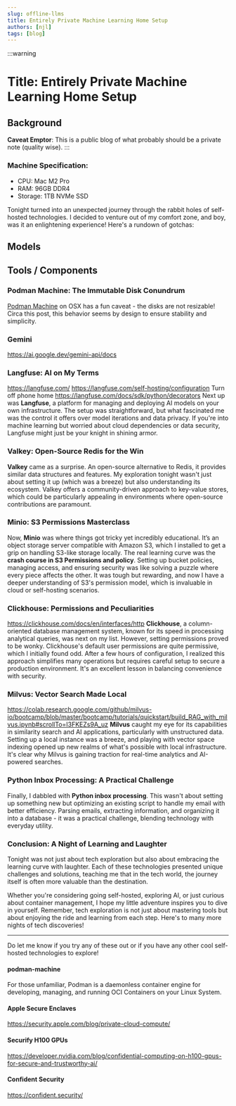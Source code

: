 ```yaml
---
slug: offline-llms
title: Entirely Private Machine Learning Home Setup
authors: [njl]
tags: [blog]
---
```


:::warning

# Title: Entirely Private Machine Learning Home Setup

## Background
**Caveat Emptor**: This is a public blog of what probably should be a private note (quality wise).
:::


### Machine Specification:
* CPU: Mac M2 Pro
* RAM: 96GB DDR4
* Storage: 1TB NVMe SSD

Tonight turned into an unexpected journey through the rabbit holes of self-hosted technologies. I decided to venture out of my comfort zone, and boy, was it an enlightening experience! Here's a rundown of gotchas:

<!-- truncate -->
## Models

## Tools / Components
### Podman Machine: The Immutable Disk Conundrum

[Podman Machine](#podman-machine) on OSX has a fun caveat - the disks are not resizable! Circa this post, this behavior seems by design to ensure stability and simplicity.

### Gemini
https://ai.google.dev/gemini-api/docs


### Langfuse: AI on My Terms

https://langfuse.com/
https://langfuse.com/self-hosting/configuration
Turn off phone home
https://langfuse.com/docs/sdk/python/decorators
Next up was **Langfuse**, a platform for managing and deploying AI models on your own infrastructure. The setup was straightforward, but what fascinated me was the control it offers over model iterations and data privacy. If you're into machine learning but worried about cloud dependencies or data security, Langfuse might just be your knight in shining armor.

### Valkey: Open-Source Redis for the Win

**Valkey** came as a surprise. An open-source alternative to Redis, it provides similar data structures and features. My exploration tonight wasn't just about setting it up (which was a breeze) but also understanding its ecosystem. Valkey offers a community-driven approach to key-value stores, which could be particularly appealing in environments where open-source contributions are paramount.

### Minio: S3 Permissions Masterclass

Now, **Minio** was where things got tricky yet incredibly educational. It’s an object storage server compatible with Amazon S3, which I installed to get a grip on handling S3-like storage locally. The real learning curve was the **crash course in S3 Permissions and policy**. Setting up bucket policies, managing access, and ensuring security was like solving a puzzle where every piece affects the other. It was tough but rewarding, and now I have a deeper understanding of S3's permission model, which is invaluable in cloud or self-hosting scenarios.

### Clickhouse: Permissions and Peculiarities
https://clickhouse.com/docs/en/interfaces/http
**Clickhouse**, a column-oriented database management system, known for its speed in processing analytical queries, was next on my list. However, setting permissions proved to be wonky. Clickhouse's default user permissions are quite permissive, which I initially found odd. After a few hours of configuration, I realized this approach simplifies many operations but requires careful setup to secure a production environment. It's an excellent lesson in balancing convenience with security.

### Milvus: Vector Search Made Local
https://colab.research.google.com/github/milvus-io/bootcamp/blob/master/bootcamp/tutorials/quickstart/build_RAG_with_milvus.ipynb#scrollTo=I3FKEZs9A_uz
**Milvus** caught my eye for its capabilities in similarity search and AI applications, particularly with unstructured data. Setting up a local instance was a breeze, and playing with vector space indexing opened up new realms of what's possible with local infrastructure. It's clear why Milvus is gaining traction for real-time analytics and AI-powered searches.

### Python Inbox Processing: A Practical Challenge

Finally, I dabbled with **Python inbox processing**. This wasn't about setting up something new but optimizing an existing script to handle my email with better efficiency. Parsing emails, extracting information, and organizing it into a database - it was a practical challenge, blending technology with everyday utility.

### Conclusion: A Night of Learning and Laughter

Tonight was not just about tech exploration but also about embracing the learning curve with laughter. Each of these technologies presented unique challenges and solutions, teaching me that in the tech world, the journey itself is often more valuable than the destination.

Whether you're considering going self-hosted, exploring AI, or just curious about container management, I hope my little adventure inspires you to dive in yourself. Remember, tech exploration is not just about mastering tools but about enjoying the ride and learning from each step. Here's to many more nights of tech discoveries!

---

Do let me know if you try any of these out or if you have any other cool self-hosted technologies to explore!


#### podman-machine

For those unfamiliar, Podman is a daemonless container engine for developing, managing, and running OCI Containers on your Linux System.


#### Apple Secure Enclaves

https://security.apple.com/blog/private-cloud-compute/

#### Securify H100 GPUs
https://developer.nvidia.com/blog/confidential-computing-on-h100-gpus-for-secure-and-trustworthy-ai/

#### Confident Security
https://confident.security/
